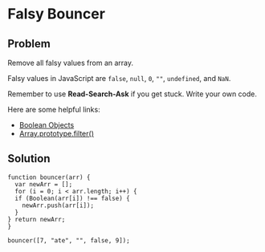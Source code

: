 # Falsy Bouncer

## Problem

Remove all falsy values from an array.

Falsy values in JavaScript are `false`, `null`, `0`, `""`, `undefined`, and `NaN`.

Remember to use **Read-Search-Ask** if you get stuck. Write your own code.

Here are some helpful links:

* [Boolean Objects](https://developer.mozilla.org/en-US/docs/Web/JavaScript/Reference/Global_Objects/Boolean)
* [Array.prototype.filter()](https://developer.mozilla.org/en-US/docs/Web/JavaScript/Reference/Global_Objects/Array/filter)

## Solution

```
function bouncer(arr) {
  var newArr = [];
  for (i = 0; i < arr.length; i++) {
  if (Boolean(arr[i]) !== false) {
    newArr.push(arr[i]);
  }
} return newArr;
}

bouncer([7, "ate", "", false, 9]);
```